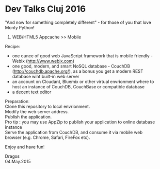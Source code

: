 # Dev Talks Cluj 2016
"And now for something completely different" - for those of you that love Monty Python!

1. WEB/HTML5 Appcache >> Mobile

Recipe:
- one ounce of good web JavaScript framework that is mobile friendly - Webix (http://www.webix.com)
- one good, modern, and smart NoSQL database - CouchDB (http://couchdb.apache.org/), as a bonus you get a modern REST database wiht built-in web server
- an account on Cloudant, Bluemix or other virtual envrionment where to host an instance of CouchDB, CouchBase or compatible database
- a decent text editor

Preparation:  
Clone this repository to local envrionment.  
Modify the web server address.  
Publish the application.  
Pro tip : you may use AppZip to publish your application to online database instance  
Serve the application from CouchDB, and consume it via mobile web browser (e.g. Chrome, Safari, FireFox etc).

Enjoy and have fun!

Dragos  
04.May.2015
